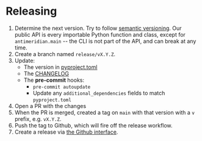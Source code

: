 # Releasing

1. Determine the next version. Try to follow [semantic versioning](https://semver.org/).
   Our public API is every importable Python function and class, except for `antimeridian.main` -- the CLI is not part of the API, and can break at any time.
2. Create a branch named `release/vX.Y.Z`.
3. Update:
   - The version in [pyproject.toml](./pyproject.toml)
   - The [CHANGELOG](./CHANGELOG.md)
   - The **pre-commit** hooks:
      - `pre-commit autoupdate`
      - Update any `additional_dependencies` fields to match `pyproject.toml`
4. Open a PR with the changes
5. When the PR is merged, created a tag on `main` with that version with a `v` prefix, e.g. `vX.Y.Z`.
6. Push the tag to Github, which will fire off the release workflow.
7. Create a release via [the Github interface](https://github.com/gadomski/antimeridian/releases).
